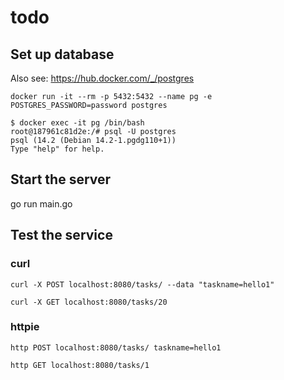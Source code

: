 # todo

## Set up database

Also see: <https://hub.docker.com/_/postgres>

`docker run -it --rm -p 5432:5432 --name pg -e POSTGRES_PASSWORD=password postgres`

```shell
$ docker exec -it pg /bin/bash                               
root@187961c81d2e:/# psql -U postgres
psql (14.2 (Debian 14.2-1.pgdg110+1))
Type "help" for help.
```

## Start the server

go run main.go

## Test the service

### curl

`curl -X POST localhost:8080/tasks/ --data "taskname=hello1"`

`curl -X GET localhost:8080/tasks/20`

### httpie

`http POST localhost:8080/tasks/ taskname=hello1`

`http GET localhost:8080/tasks/1`